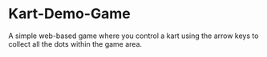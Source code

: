 # Kart-Demo-Game
A simple web-based game where you control a kart using the arrow keys to collect all the dots within the game area.
